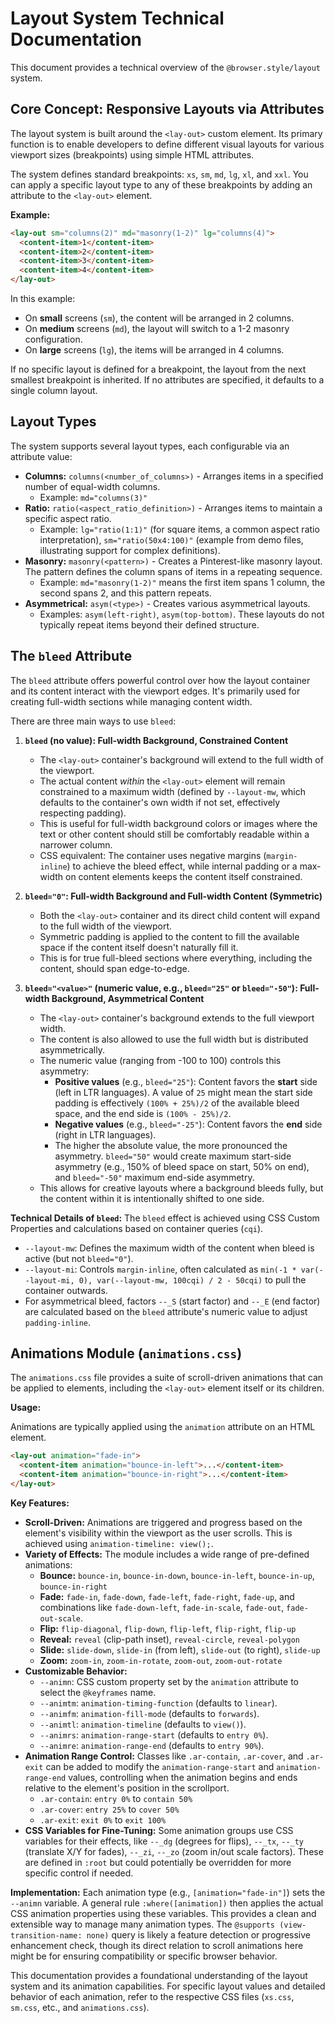 # Layout System Technical Documentation

This document provides a technical overview of the `@browser.style/layout` system.

## Core Concept: Responsive Layouts via Attributes

The layout system is built around the `<lay-out>` custom element. Its primary function is to enable developers to define different visual layouts for various viewport sizes (breakpoints) using simple HTML attributes.

The system defines standard breakpoints: `xs`, `sm`, `md`, `lg`, `xl`, and `xxl`. You can apply a specific layout type to any of these breakpoints by adding an attribute to the `<lay-out>` element.

**Example:**

```html
<lay-out sm="columns(2)" md="masonry(1-2)" lg="columns(4)">
  <content-item>1</content-item>
  <content-item>2</content-item>
  <content-item>3</content-item>
  <content-item>4</content-item>
</lay-out>
```

In this example:
- On **small** screens (`sm`), the content will be arranged in 2 columns.
- On **medium** screens (`md`), the layout will switch to a 1-2 masonry configuration.
- On **large** screens (`lg`), the items will be arranged in 4 columns.

If no specific layout is defined for a breakpoint, the layout from the next smallest breakpoint is inherited. If no attributes are specified, it defaults to a single column layout.

## Layout Types

The system supports several layout types, each configurable via an attribute value:

*   **Columns:** `columns(<number_of_columns>)` - Arranges items in a specified number of equal-width columns.
    *   Example: `md="columns(3)"`
*   **Ratio:** `ratio(<aspect_ratio_definition>)` - Arranges items to maintain a specific aspect ratio.
    *   Example: `lg="ratio(1:1)"` (for square items, a common aspect ratio interpretation), `sm="ratio(50x4:100)"` (example from demo files, illustrating support for complex definitions).
*   **Masonry:** `masonry(<pattern>)` - Creates a Pinterest-like masonry layout. The pattern defines the column spans of items in a repeating sequence.
    *   Example: `md="masonry(1-2)"` means the first item spans 1 column, the second spans 2, and this pattern repeats.
*   **Asymmetrical:** `asym(<type>)` - Creates various asymmetrical layouts.
    *   Examples: `asym(left-right)`, `asym(top-bottom)`. These layouts do not typically repeat items beyond their defined structure.

## The `bleed` Attribute

The `bleed` attribute offers powerful control over how the layout container and its content interact with the viewport edges. It's primarily used for creating full-width sections while managing content width.

There are three main ways to use `bleed`:

1.  **`bleed` (no value): Full-width Background, Constrained Content**
    *   The `<lay-out>` container's background will extend to the full width of the viewport.
    *   The actual content *within* the `<lay-out>` element will remain constrained to a maximum width (defined by `--layout-mw`, which defaults to the container's own width if not set, effectively respecting padding).
    *   This is useful for full-width background colors or images where the text or other content should still be comfortably readable within a narrower column.
    *   CSS equivalent: The container uses negative margins (`margin-inline`) to achieve the bleed effect, while internal padding or a max-width on content elements keeps the content itself constrained.

2.  **`bleed="0"`: Full-width Background and Full-width Content (Symmetric)**
    *   Both the `<lay-out>` container and its direct child content will expand to the full width of the viewport.
    *   Symmetric padding is applied to the content to fill the available space if the content itself doesn't naturally fill it.
    *   This is for true full-bleed sections where everything, including the content, should span edge-to-edge.

3.  **`bleed="<value>"` (numeric value, e.g., `bleed="25"` or `bleed="-50"`): Full-width Background, Asymmetrical Content**
    *   The `<lay-out>` container's background extends to the full viewport width.
    *   The content is also allowed to use the full width but is distributed asymmetrically.
    *   The numeric value (ranging from -100 to 100) controls this asymmetry:
        *   **Positive values** (e.g., `bleed="25"`): Content favors the **start** side (left in LTR languages). A value of `25` might mean the start side padding is effectively `(100% + 25%)/2` of the available bleed space, and the end side is `(100% - 25%)/2`.
        *   **Negative values** (e.g., `bleed="-25"`): Content favors the **end** side (right in LTR languages).
        *   The higher the absolute value, the more pronounced the asymmetry. `bleed="50"` would create maximum start-side asymmetry (e.g., 150% of bleed space on start, 50% on end), and `bleed="-50"` maximum end-side asymmetry.
    *   This allows for creative layouts where a background bleeds fully, but the content within it is intentionally shifted to one side.

**Technical Details of `bleed`:**
The `bleed` effect is achieved using CSS Custom Properties and calculations based on container queries (`cqi`).
- `--layout-mw`: Defines the maximum width of the content when bleed is active (but not `bleed="0"`).
- `--layout-mi`: Controls `margin-inline`, often calculated as `min(-1 * var(--layout-mi, 0), var(--layout-mw, 100cqi) / 2 - 50cqi)` to pull the container outwards.
- For asymmetrical bleed, factors `--_S` (start factor) and `--_E` (end factor) are calculated based on the `bleed` attribute's numeric value to adjust `padding-inline`.

## Animations Module (`animations.css`)

The `animations.css` file provides a suite of scroll-driven animations that can be applied to elements, including the `<lay-out>` element itself or its children.

**Usage:**

Animations are typically applied using the `animation` attribute on an HTML element.

```html
<lay-out animation="fade-in">
  <content-item animation="bounce-in-left">...</content-item>
  <content-item animation="bounce-in-right">...</content-item>
</lay-out>
```

**Key Features:**

*   **Scroll-Driven:** Animations are triggered and progress based on the element's visibility within the viewport as the user scrolls. This is achieved using `animation-timeline: view();`.
*   **Variety of Effects:** The module includes a wide range of pre-defined animations:
    *   **Bounce:** `bounce-in`, `bounce-in-down`, `bounce-in-left`, `bounce-in-up`, `bounce-in-right`
    *   **Fade:** `fade-in`, `fade-down`, `fade-left`, `fade-right`, `fade-up`, and combinations like `fade-down-left`, `fade-in-scale`, `fade-out`, `fade-out-scale`.
    *   **Flip:** `flip-diagonal`, `flip-down`, `flip-left`, `flip-right`, `flip-up`
    *   **Reveal:** `reveal` (clip-path inset), `reveal-circle`, `reveal-polygon`
    *   **Slide:** `slide-down`, `slide-in` (from left), `slide-out` (to right), `slide-up`
    *   **Zoom:** `zoom-in`, `zoom-in-rotate`, `zoom-out`, `zoom-out-rotate`
*   **Customizable Behavior:**
    *   `--animn`: CSS custom property set by the `animation` attribute to select the `@keyframes` name.
    *   `--animtm`: `animation-timing-function` (defaults to `linear`).
    *   `--animfm`: `animation-fill-mode` (defaults to `forwards`).
    *   `--animtl`: `animation-timeline` (defaults to `view()`).
    *   `--animrs`: `animation-range-start` (defaults to `entry 0%`).
    *   `--animre`: `animation-range-end` (defaults to `entry 90%`).
*   **Animation Range Control:** Classes like `.ar-contain`, `.ar-cover`, and `.ar-exit` can be added to modify the `animation-range-start` and `animation-range-end` values, controlling when the animation begins and ends relative to the element's position in the scrollport.
    *   `.ar-contain`: `entry 0%` to `contain 50%`
    *   `.ar-cover`: `entry 25%` to `cover 50%`
    *   `.ar-exit`: `exit 0%` to `exit 100%`
*   **CSS Variables for Fine-Tuning:** Some animation groups use CSS variables for their effects, like `--_dg` (degrees for flips), `--_tx`, `--_ty` (translate X/Y for fades), `--_zi`, `--_zo` (zoom in/out scale factors). These are defined in `:root` but could potentially be overridden for more specific control if needed.

**Implementation:**
Each animation type (e.g., `[animation="fade-in"]`) sets the `--animn` variable. A general rule `:where([animation])` then applies the actual CSS animation properties using these variables. This provides a clean and extensible way to manage many animation types.
The `@supports (view-transition-name: none)` query is likely a feature detection or progressive enhancement check, though its direct relation to scroll animations here might be for ensuring compatibility or specific browser behavior.

This documentation provides a foundational understanding of the layout system and its animation capabilities. For specific layout values and detailed behavior of each animation, refer to the respective CSS files (`xs.css`, `sm.css`, etc., and `animations.css`).
